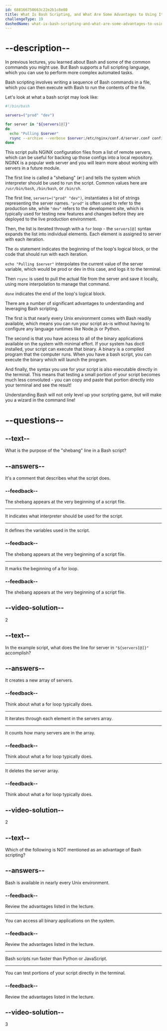 ```yaml
---
id: 688166750663c22e2b1c8e80
title: What Is Bash Scripting, and What Are Some Advantages to Using It?
challengeType: 19
dashedName: what-is-bash-scripting-and-what-are-some-advantages-to-using-it
---
```


# --description--

In previous lectures, you learned about Bash and some of the common commands you might use. But Bash supports a full scripting language, which you can use to perform more complex automated tasks.

Bash scripting involves writing a sequence of Bash commands in a file, which you can then execute with Bash to run the contents of the file.

Let's look at what a bash script may look like:

```bash
#!/bin/bash

servers=("prod" "dev")

for server in "${servers[@]}"
do
  echo "Pulling $server"
  rsync --archive --verbose $server:/etc/nginx/conf.d/server.conf configs/$server.conf
done
```

This script pulls NGINX configuration files from a list of remote servers, which can be useful for backing up those configs into a local repository. NGINX is a popular web server and you will learn more about working with servers in a future module. 

The first line is called a "shebang" (`#!`) and tells the system which interpreter should be used to run the script. Common values here are `/usr/bin/bash`, `/bin/bash`, or `/bin/sh`.

The first line, `servers=("prod" "dev")`, instantiates a list of strings representing the server names. `"prod"` is often used to refer to the production site, while `"dev"` refers to the development site, which is typically used for testing new features and changes before they are deployed to the live production environment.

Then, the list is iterated through with a `for` loop - the `servers[@]` syntax expands the list into individual elements. Each element is assigned to server with each iteration.

The `do` statement indicates the beginning of the loop's logical block, or the code that should run with each iteration.

`echo "Pulling $server"` interpolates the current value of the server variable, which would be prod or dev in this case, and logs it to the terminal.

Then `rsync` is used to pull the actual file from the server and save it locally, using more interpolation to manage that command.

`done` indicates the end of the loop's logical block.

There are a number of significant advantages to understanding and leveraging Bash scripting.

The first is that nearly every Unix environment comes with Bash readily available, which means you can run your script as-is without having to configure any language runtimes like Node.js or Python.

The second is that you have access to all of the binary applications available on the system with minimal effort. If your system has doctl installed, your script can execute that binary. A binary is a compiled program that the computer runs. When you have a bash script, you can execute the binary which will launch the program.

And finally, the syntax you use for your script is also executable directly in the terminal. This means that testing a small portion of your script becomes much less convoluted - you can copy and paste that portion directly into your terminal and see the result!

Understanding Bash will not only level up your scripting game, but will make you a wizard in the command line!

# --questions--

## --text--

What is the purpose of the "shebang" line in a Bash script?

## --answers--

It's a comment that describes what the script does.

### --feedback--

The shebang appears at the very beginning of a script file.

---

It indicates what interpreter should be used for the script.

---

It defines the variables used in the script.

### --feedback--

The shebang appears at the very beginning of a script file.

---

It marks the beginning of a for loop.

### --feedback--

The shebang appears at the very beginning of a script file.

## --video-solution--

2

## --text--

In the example script, what does the line for server in `"${servers[@]}"` accomplish?

## --answers--

It creates a new array of servers.

### --feedback--

Think about what a for loop typically does.

---

It iterates through each element in the servers array.

---

It counts how many servers are in the array.

### --feedback--

Think about what a for loop typically does.

---

It deletes the server array.

### --feedback--

Think about what a for loop typically does.

## --video-solution--

2

## --text--

Which of the following is NOT mentioned as an advantage of Bash scripting?

## --answers--

Bash is available in nearly every Unix environment.

### --feedback--

Review the advantages listed in the lecture.

---

You can access all binary applications on the system.

### --feedback--

Review the advantages listed in the lecture.

---

Bash scripts run faster than Python or JavaScript.

---

You can test portions of your script directly in the terminal.

### --feedback--

Review the advantages listed in the lecture.

## --video-solution--

3
